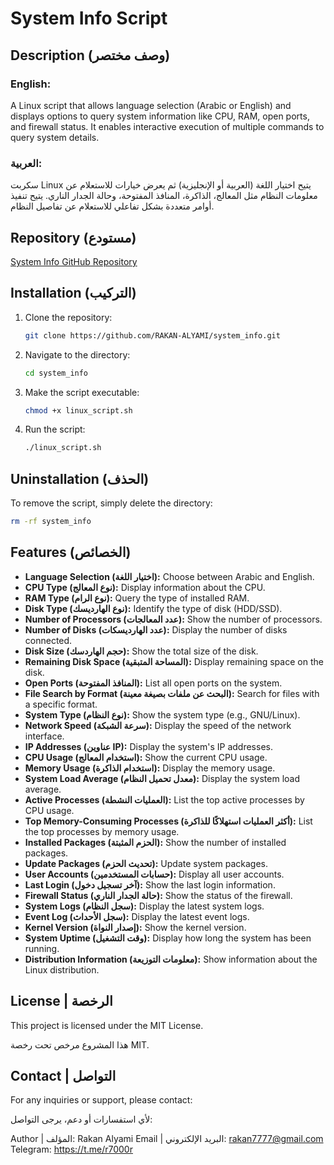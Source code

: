 
# System Info Script

## Description (وصف مختصر)

### English:
A Linux script that allows language selection (Arabic or English) and displays options to query system information like CPU, RAM, open ports, and firewall status. It enables interactive execution of multiple commands to query system details.

### العربية:
سكربت Linux يتيح اختيار اللغة (العربية أو الإنجليزية) ثم يعرض خيارات للاستعلام عن معلومات النظام مثل المعالج، الذاكرة، المنافذ المفتوحة، وحالة الجدار الناري. يتيح تنفيذ أوامر متعددة بشكل تفاعلي للاستعلام عن تفاصيل النظام.

## Repository (مستودع)
[System Info GitHub Repository](https://github.com/RAKAN-ALYAMI/system_info.git)

## Installation (التركيب)
1. Clone the repository:
    ```bash
    git clone https://github.com/RAKAN-ALYAMI/system_info.git
    ```
2. Navigate to the directory:
    ```bash
    cd system_info
    ```
3. Make the script executable:
    ```bash
    chmod +x linux_script.sh
    ```
4. Run the script:
    ```bash
    ./linux_script.sh
    ```

## Uninstallation (الحذف)
To remove the script, simply delete the directory:
```bash
rm -rf system_info
```

## Features (الخصائص)

- **Language Selection (اختيار اللغة):** Choose between Arabic and English.
- **CPU Type (نوع المعالج):** Display information about the CPU.
- **RAM Type (نوع الرام):** Query the type of installed RAM.
- **Disk Type (نوع الهارديسك):** Identify the type of disk (HDD/SSD).
- **Number of Processors (عدد المعالجات):** Show the number of processors.
- **Number of Disks (عدد الهارديسكات):** Display the number of disks connected.
- **Disk Size (حجم الهاردسك):** Show the total size of the disk.
- **Remaining Disk Space (المساحة المتبقية):** Display remaining space on the disk.
- **Open Ports (المنافذ المفتوحة):** List all open ports on the system.
- **File Search by Format (البحث عن ملفات بصيغة معينة):** Search for files with a specific format.
- **System Type (نوع النظام):** Show the system type (e.g., GNU/Linux).
- **Network Speed (سرعة الشبكة):** Display the speed of the network interface.
- **IP Addresses (عناوين IP):** Display the system's IP addresses.
- **CPU Usage (استخدام المعالج):** Show the current CPU usage.
- **Memory Usage (استخدام الذاكرة):** Display the memory usage.
- **System Load Average (معدل تحميل النظام):** Display the system load average.
- **Active Processes (العمليات النشطة):** List the top active processes by CPU usage.
- **Top Memory-Consuming Processes (أكثر العمليات استهلاكًا للذاكرة):** List the top processes by memory usage.
- **Installed Packages (الحزم المثبتة):** Show the number of installed packages.
- **Update Packages (تحديث الحزم):** Update system packages.
- **User Accounts (حسابات المستخدمين):** Display all user accounts.
- **Last Login (آخر تسجيل دخول):** Show the last login information.
- **Firewall Status (حالة الجدار الناري):** Show the status of the firewall.
- **System Logs (سجل النظام):** Display the latest system logs.
- **Event Log (سجل الأحداث):** Display the latest event logs.
- **Kernel Version (إصدار النواة):** Show the kernel version.
- **System Uptime (وقت التشغيل):** Display how long the system has been running.
- **Distribution Information (معلومات التوزيعة):** Show information about the Linux distribution.

## License | الرخصة

This project is licensed under the MIT License.

هذا المشروع مرخص تحت رخصة MIT.

## Contact | التواصل

For any inquiries or support, please contact:

لأي استفسارات أو دعم، يرجى التواصل:

Author | المؤلف: Rakan Alyami
Email | البريد الإلكتروني: rakan7777@gmail.com
Telegram: https://t.me/r7000r
